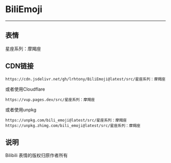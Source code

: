 # BiliEmoji
---
## 表情
星座系列：摩羯座
## CDN链接
```
https://cdn.jsdelivr.net/gh/lrhtony/BiliEmoji@latest/src/星座系列：摩羯座
```
或者使用Cloudflare
```
https://vup.pages.dev/src/星座系列：摩羯座
```
或者使用unpkg
```
https://unpkg.com/bili_emoji@latest/src/星座系列：摩羯座
https://unpkg.zhimg.com/bili_emoji@latest/src/星座系列：摩羯座
```
## 说明
Bilibili 表情的版权归原作者所有
